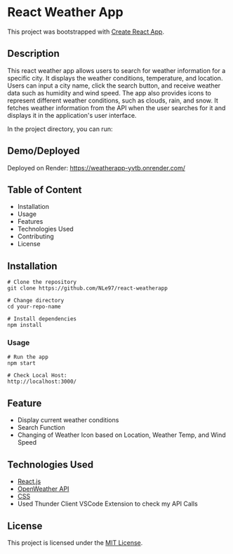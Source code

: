 # React Weather App

This project was bootstrapped with [Create React App](https://github.com/facebook/create-react-app).

## Description

This react weather app allows users to search for weather information for a specific city. It displays the weather conditions, temperature, and location. Users can input a city name, click the search button, and receive weather data such as humidity and wind speed. The app also provides icons to represent different weather conditions, such as clouds, rain, and snow. It fetches weather information from the API when the user searches for it and displays it in the application's user interface.

In the project directory, you can run:

## Demo/Deployed 

Deployed on Render: https://weatherapp-yvtb.onrender.com/

## Table of Content

* Installation
* Usage
* Features
* Technologies Used
* Contributing
* License

## Installation

```
# Clone the repository
git clone https://github.com/NLe97/react-weatherapp
```
```
# Change directory
cd your-repo-name
```
```
# Install dependencies
npm install
```

### Usage

```
# Run the app
npm start
```
```
# Check Local Host:
http://localhost:3000/
```

## Feature

* Display current weather conditions
* Search Function
* Changing of Weather Icon based on Location, Weather Temp, and Wind Speed


## Technologies Used

* [React.js]([url](https://react.dev/learn))
* [OpenWeather API]([url](https://openweathermap.org/api))
* [CSS]([url](https://www.w3schools.com/cssref/index.php))
* Used Thunder Client VSCode Extension to check my API Calls

## License
This project is licensed under the [MIT License](LICENSE).



